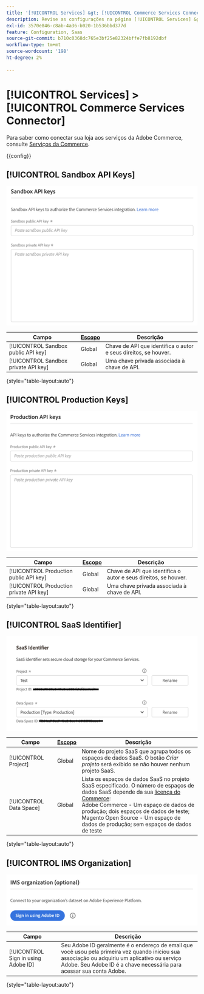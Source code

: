```yaml
---
title: '[!UICONTROL Services] &gt; [!UICONTROL Commerce Services Connector]'
description: Revise as configurações na página [!UICONTROL Services] &gt; [!UICONTROL Commerce Services Connector] do Administrador do Commerce.
exl-id: 3570e846-c8ab-4a36-b020-1b536bbd377d
feature: Configuration, Saas
source-git-commit: b710c0368dc765e3bf25e82324bffe7fb8192dbf
workflow-type: tm+mt
source-wordcount: '198'
ht-degree: 2%

---
```


# [!UICONTROL Services] > [!UICONTROL Commerce Services Connector]

Para saber como conectar sua loja aos serviços da Adobe Commerce, consulte [Serviços da Commerce](https://experienceleague.adobe.com/docs/commerce-merchant-services/user-guides/integration-services/saas.html).

{{config}}

## [!UICONTROL Sandbox API Keys]

![Chave de API de sandbox](./assets/sandbox-key-saas-configuration.png)<!-- zoom -->

| Campo | [Escopo](../../getting-started/websites-stores-views.md#scope-settings) | Descrição |
|--- |--- |--- |
| [!UICONTROL Sandbox public API key] | Global | Chave de API que identifica o autor e seus direitos, se houver. |
| [!UICONTROL Sandbox private API key] | Global | Uma chave privada associada à chave de API. |

{style="table-layout:auto"}

## [!UICONTROL Production Keys]

![Chave da API de Produção](./assets/prod-key-saas-configuration.png)<!-- zoom -->

| Campo | [Escopo](../../getting-started/websites-stores-views.md#scope-settings) | Descrição |
|--- |--- |--- |
| [!UICONTROL Production public API key] | Global | Chave de API que identifica o autor e seus direitos, se houver. |
| [!UICONTROL Production private API key] | Global | Uma chave privada associada à chave de API. |

{style="table-layout:auto"}

## [!UICONTROL SaaS Identifier]

![Identificador SaaS](./assets/saas-identifier.png)<!-- zoom -->

| Campo | [Escopo](../../getting-started/websites-stores-views.md#scope-settings) | Descrição |
|--- |--- |--- |
| [!UICONTROL Project] | Global | Nome do projeto SaaS que agrupa todos os espaços de dados SaaS. O botão _Criar projeto_ será exibido se não houver nenhum projeto SaaS. |
| [!UICONTROL Data Space] | Global | Lista os espaços de dados SaaS no projeto SaaS especificado. O número de espaços de dados SaaS depende da sua [licença do Commerce](https://experienceleague.adobe.com/docs/commerce-merchant-services/user-guides/integration-services/saas.html):<br />Adobe Commerce - Um espaço de dados de produção; dois espaços de dados de teste;<br />Magento Open Source - Um espaço de dados de produção; sem espaços de dados de teste |

{style="table-layout:auto"}

## [!UICONTROL IMS Organization]

![Organização IMS](./assets/ims-organization.png)<!-- zoom -->

| Campo | Descrição |
|--- |--- |
| [!UICONTROL Sign in using Adobe ID] | Seu Adobe ID geralmente é o endereço de email que você usou pela primeira vez quando iniciou sua associação ou adquiriu um aplicativo ou serviço Adobe. Seu Adobe ID é a chave necessária para acessar sua conta Adobe. |

{style="table-layout:auto"}
